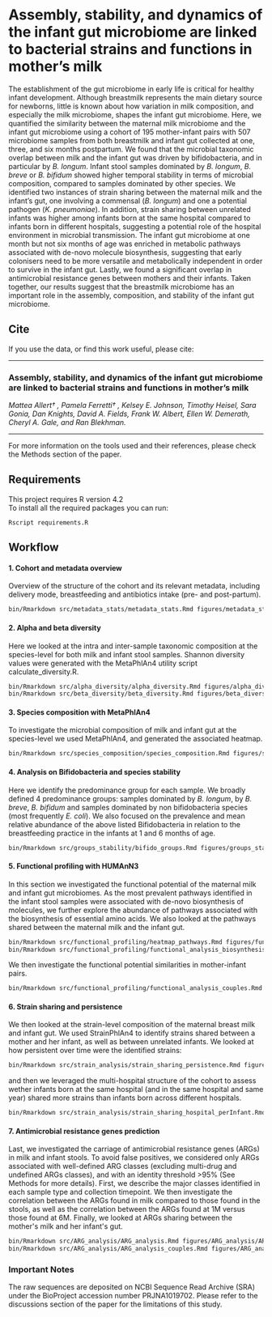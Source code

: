 # Assembly, stability, and dynamics of the infant gut microbiome are linked to bacterial strains and functions in mother’s milk

The establishment of the gut microbiome in early life is critical for healthy infant development. Although breastmilk represents the main dietary source for newborns, little is known about how variation in milk composition, and especially the milk microbiome, shapes the infant gut microbiome. Here, we quantified the similarity between the maternal milk microbiome and the infant gut microbiome using a cohort of 195 mother-infant pairs with 507 microbiome samples from both breastmilk and infant gut collected at one, three, and six months postpartum. We found that the microbial taxonomic overlap between milk and the infant gut was driven by bifidobacteria, and in particular by *B. longum*. Infant stool samples dominated by *B. longum*, *B. breve* or *B. bifidum* showed higher temporal stability in terms of microbial composition, compared to samples dominated by other species. We identified two instances of strain sharing between the maternal milk and the infant’s gut, one involving a commensal (*B. longum*) and one a potential pathogen (*K. pneumoniae*). In addition, strain sharing between unrelated infants was higher among infants born at the same hospital compared to infants born in different hospitals, suggesting a potential role of the hospital environment in microbial transmission. The infant gut microbiome at one month but not six months of age was enriched in metabolic pathways associated with de-novo molecule biosynthesis, suggesting that early colonisers need to be more versatile and metabolically independent in order to survive in the infant gut. Lastly, we found a significant overlap in antimicrobial resistance genes between mothers and their infants. Taken together, our results suggest that the breastmilk microbiome has an important role in the assembly, composition, and stability of the infant gut microbiome. 

## Cite

If you use the data, or find this work useful, please cite:
_______
### Assembly, stability, and dynamics of the infant gut microbiome are linked to bacterial strains and functions in mother’s milk
*Mattea Allert† , Pamela Ferretti† , Kelsey E. Johnson, Timothy Heisel, Sara Gonia, Dan Knights, David A. Fields, Frank W. Albert, Ellen W. Demerath, Cheryl A. Gale, and Ran Blekhman.*

________
For more information on the tools used and their references, please check the Methods section of the paper.

## Requirements

This project requires R version 4.2    
To install all the required packages you can run:

`Rscript requirements.R`

## Workflow

#### 1. Cohort and metadata overview
Overview of the structure of the cohort and its relevant metadata, including delivery mode, breastfeeding and antibiotics intake (pre- and post-partum). 
```bash
bin/Rmarkdown src/metadata_stats/metadata_stats.Rmd figures/metadata_stats/metadata_stats.html
```

#### 2. Alpha and beta diversity

Here we looked at the intra and inter-sample taxonomic composition at the species-level for both milk and infant stool samples. Shannon diversity values were generated with the MetaPhlAn4 utility script calculate_diversity.R. 

```bash
bin/Rmarkdown src/alpha_diversity/alpha_diversity.Rmd figures/alpha_diversity/alpha_diversity.html
bin/Rmarkdown src/beta_diversity/beta_diversity.Rmd figures/beta_diversity/beta_diversity.html
```

#### 3. Species composition with MetaPhlAn4

To investigate the microbial composition of milk and infant gut at the species-level we used MetaPhlAn4, and generated the associated heatmap.

```bash
bin/Rmarkdown src/species_composition/species_composition.Rmd figures/species_composition/species_composition.html
```

#### 4. Analysis on Bifidobacteria and species stability

Here we identify the predominance group for each sample. We broadly defined 4 predominance groups: samples dominated by *B. longum*, by *B. breve*, *B. bifidum* and samples dominated by non bifidobacteria species (most frequently *E. coli*). We also focused on the prevalence and mean relative abundance of the above listed Bifidobacteria in relation to the breastfeeding practice in the infants at 1 and 6 months of age. 

```bash
bin/Rmarkdown src/groups_stability/bifido_groups.Rmd figures/groups_stability/bifido_groups.html
```

#### 5. Functional profiling with HUMAnN3

In this section we investigated the functional potential of the maternal milk and infant gut microbiomes. As the most prevalent pathways identified in the infant stool samples were associated with de-novo biosynthesis of molecules, we further explore the abundance of pathways associated with the biosynthesis of essential amino acids. We also looked at the pathways shared between the maternal milk and the infant gut.

```bash
bin/Rmarkdown src/functional_profiling/heatmap_pathways.Rmd figures/functional_profiling/heatmap_pathways.html
bin/Rmarkdown src/functional_profiling/functional_analysis_biosynthesis_essentialAA.Rmd figures/functional_profiling/functional_analysis_biosynthesis_essentialAA.html
```

We then investigate the functional potential similarities in mother-infant pairs.

```bash
bin/Rmarkdown src/functional_profiling/functional_analysis_couples.Rmd figures/functional_profiling/functional_analysis_couples.html
```

#### 6. Strain sharing and persistence

We then looked at the strain-level composition of the maternal breast milk and infant gut. We used StrainPhlAn4 to identify strains shared between a mother and her infant, as well as between unrelated infants. We looked at how persistent over time were the identified strains:

```bash
bin/Rmarkdown src/strain_analysis/strain_sharing_persistence.Rmd figures/strains/strain_sharing_persistence.html
```

and then we leveraged the multi-hospital structure of the cohort to assess wether infants born at the same hospital (and in the same hospital and same year) shared more strains than infants born across different hospitals. 

```bash
bin/Rmarkdown src/strain_analysis/strain_sharing_hospital_perInfant.Rmd figures/strains/strain_sharing_hospital_perInfant.html
```

#### 7. Antimicrobial resistance genes prediction

Last, we investigated the carriage of antimicrobial resistance genes (ARGs) in milk and infant stools. To avoid false positives, we considered only ARGs associated with well-defined ARG classes (excluding multi-drug and undefined ARGs classes), and with an identity threshold >95% (See Methods for more details). First, we describe the major classes identified in each sample type and collection timepoint. We then investigate the correlation between the ARGs found in milk compared to those found in the stools, as well as the correlation between the ARGs found at 1M versus those found at 6M. Finally, we looked at ARGs sharing between the mother's milk and her infant's gut.

```bash
bin/Rmarkdown src/ARG_analysis/ARG_analysis.Rmd figures/ARG_analysis/ARG_analysis.html
bin/Rmarkdown src/ARG_analysis/ARG_analysis_couples.Rmd figures/ARG_analysis/ARG_analysis_couples.html
```

### Important Notes

The raw sequences are deposited on NCBI Sequence Read Archive (SRA) under the BioProject accession number PRJNA1019702.
Please refer to the discussions section of the paper for the limitations of this study.
